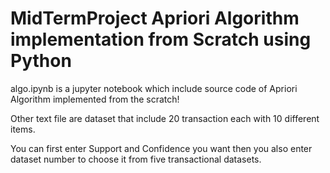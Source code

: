 # MidTermProject Apriori Algorithm implementation from Scratch using Python

algo.ipynb is a jupyter notebook which include source code of Apriori Algorithm implemented from the scratch!

Other text file are dataset that include 20 transaction each with 10 different items.

You can first enter Support and Confidence you want then you also enter dataset number to choose it from five transactional datasets.
